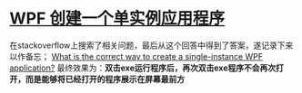 # [WPF 创建一个单实例应用程序](https://github.com/bigbosschenyibo/gitblog/issues/15)

在stackoverflow上搜索了相关问题，最后从这个回答中得到了答案，遂记录下来以作备忘；
[What is the correct way to create a single-instance WPF application?](https://stackoverflow.com/a/522874)
最终效果为：**双击exe运行程序后，再次双击exe程序不会再次打开，而是能够将已经打开的程序展示在屏幕最前方**
